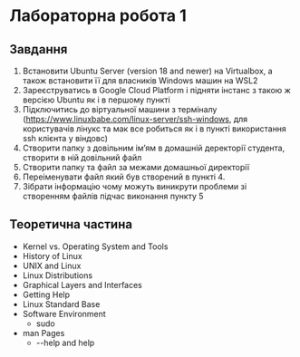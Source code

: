 # Лабораторна робота 1

## Завдання

1. Встановити Ubuntu Server (version 18 and newer) на Virtualbox, а також встановити її для власників  Windows машин на WSL2
2. Зареєструватись в Google Cloud Platform і підняти інстанс з такою ж версією Ubuntu як і в першому пункті
3. Підключитись до віртуальної машини з терміналу (<https://www.linuxbabe.com/linux-server/ssh-windows>, для користувачів лінукс та мак все робиться як і в пункті використання ssh клієнта у віндовс)
4. Створити папку з довільним імʼям в домашній деректорії студента, створити в ній довільний файл
5. Створити папку та файл за межами домашньої директорії
6. Переіменувати файл який був створений в пункті 4.
7. Зібрати інформацію чому можуть виникрути проблеми зі створенням файлів підчас виконання пункту 5

## Теоретична частина

- Kernel vs. Operating System and Tools
- History of Linux
- UNIX and Linux
- Linux Distributions
- Graphical Layers and Interfaces
- Getting Help
- Linux Standard Base
- Software Environment
  - sudo
- man Pages
  - --help and help
